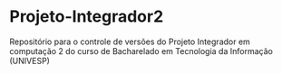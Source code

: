 # Projeto-Integrador2
Repositório para o controle de versões do Projeto Integrador em computação 2 do curso de Bacharelado em Tecnologia da Informação (UNIVESP) 
